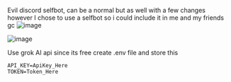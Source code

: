 Evil discord selfbot, can be a normal but as well with a few changes however I chose to use a selfbot so i could include it in me and my friends gc
![image](https://github.com/user-attachments/assets/ba3481b9-1a0d-4bb2-83fd-c38e55e48c77)


![image](https://github.com/user-attachments/assets/fa89d34e-1059-40bb-86f2-9583c8e6562b)

Use grok AI api since its free
create .env file and store this
```
API_KEY=ApiKey_Here
TOKEN=Token_Here
```

